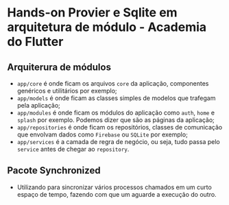 # Hands-on Provier e Sqlite em arquitetura de módulo - Academia do Flutter

## Arquiterura de módulos

- `app/core` é onde ficam os arquivos `core` da aplicação, componentes genéricos e utilitários por exemplo;
- `app/models` é onde ficam as classes simples de modelos que trafegam pela aplicação;
- `app/modules` é onde ficam os módulos do aplicação como `auth`, `home` e `splash` por exemplo. Podemos dizer que são as páginas da aplicação;
- `app/repositories` é onde ficam os repositórios, classes de comunicação que envolvam dados como `Firebase` ou `SQLite` por exemplo;
- `app/services` é a camada de regra de negócio, ou seja, tudo passa pelo `service` antes de chegar ao `repository`.

## Pacote Synchronized

- Utilizando para sincronizar vários processos chamados em um curto espaço de tempo, fazendo com que um aguarde a execução do outro.

